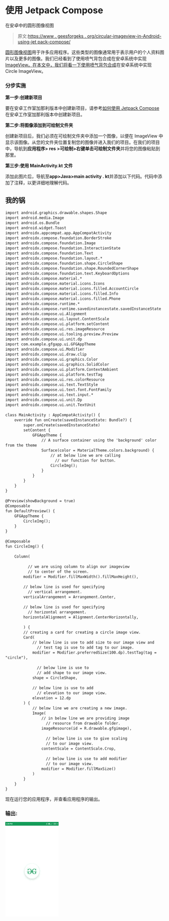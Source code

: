 # 使用 Jetpack Compose

在安卓中的圆形图像视图

> 原文:[https://www . geesforgeks . org/circular-imageview-in-Android-using-jet pack-compose/](https://www.geeksforgeeks.org/circular-imageview-in-android-using-jetpack-compose/)

[圆形图像视图](https://www.geeksforgeeks.org/how-to-create-a-circularimageview-in-android-using-hdodenhof-library/)用于许多应用程序。这些类型的图像通常用于表示用户的个人资料图片以及更多的图像。我们已经看到了使用喷气背包合成在安卓系统中实现 [ImageView。在本文中，我们将看一下使用](https://www.geeksforgeeks.org/imageview-in-android-using-jetpack-compose/)[喷气背包合成](https://www.geeksforgeeks.org/basics-of-jetpack-compose-in-android/)在安卓系统中实现 Circle ImageView。

### **分步实施**

**第一步:创建新项目**

要在安卓工作室加那利版本中创建新项目，请参考[如何使用 Jetpack Compose](https://www.geeksforgeeks.org/how-to-create-a-new-project-in-android-studio-canary-version-with-jetpack-compose/) 在安卓工作室加那利版本中创建新项目。

**第二步:将图像添加到可绘制文件夹**

创建新项目后，我们必须在可绘制文件夹中添加一个图像，以便在 ImageView 中显示该图像。从您的文件夹位置复制您的图像并进入我们的项目。在我们的项目中，导航到**应用程序> res >可绘制>右键单击可绘制文件夹**并将您的图像粘贴到那里。

**第三步:使用 MainActivity.kt 文件**

添加此图片后，导航至**app>Java>main activity . kt**并添加以下代码。代码中添加了注释，以更详细地理解代码。

## 我的锅

```
import android.graphics.drawable.shapes.Shape
import android.media.Image
import android.os.Bundle
import android.widget.Toast
import androidx.appcompat.app.AppCompatActivity
import androidx.compose.foundation.BorderStroke
import androidx.compose.foundation.Image
import androidx.compose.foundation.InteractionState
import androidx.compose.foundation.Text
import androidx.compose.foundation.layout.*
import androidx.compose.foundation.shape.CircleShape
import androidx.compose.foundation.shape.RoundedCornerShape
import androidx.compose.foundation.text.KeyboardOptions
import androidx.compose.material.*
import androidx.compose.material.icons.Icons
import androidx.compose.material.icons.filled.AccountCircle
import androidx.compose.material.icons.filled.Info
import androidx.compose.material.icons.filled.Phone
import androidx.compose.runtime.*
import androidx.compose.runtime.savedinstancestate.savedInstanceState
import androidx.compose.ui.Alignment
import androidx.compose.ui.layout.ContentScale
import androidx.compose.ui.platform.setContent
import androidx.compose.ui.res.imageResource
import androidx.compose.ui.tooling.preview.Preview
import androidx.compose.ui.unit.dp
import com.example.gfgapp.ui.GFGAppTheme
import androidx.compose.ui.Modifier
import androidx.compose.ui.draw.clip
import androidx.compose.ui.graphics.Color
import androidx.compose.ui.graphics.SolidColor
import androidx.compose.ui.platform.ContextAmbient
import androidx.compose.ui.platform.testTag
import androidx.compose.ui.res.colorResource
import androidx.compose.ui.text.TextStyle
import androidx.compose.ui.text.font.FontFamily
import androidx.compose.ui.text.input.*
import androidx.compose.ui.unit.Dp
import androidx.compose.ui.unit.TextUnit

class MainActivity : AppCompatActivity() {
    override fun onCreate(savedInstanceState: Bundle?) {
        super.onCreate(savedInstanceState)
        setContent {
            GFGAppTheme {
                // A surface container using the 'background' color from the theme
                Surface(color = MaterialTheme.colors.background) {
                    // at below line we are calling 
                      // our function for button.
                    CircleImg();
                }
            }
        }
    }
}

@Preview(showBackground = true)
@Composable
fun DefaultPreview() {
    GFGAppTheme {
        CircleImg();
    }
}

@Composable
fun CircleImg() {

    Column(

          // we are using column to align our imageview 
          // to center of the screen.
        modifier = Modifier.fillMaxWidth().fillMaxHeight(),

        // below line is used for specifying 
          // vertical arrangement.
        verticalArrangement = Arrangement.Center,

        // below line is used for specifying 
          // horizontal arrangement.
        horizontalAlignment = Alignment.CenterHorizontally,

        ) {
        // creating a card for creating a circle image view. 
        Card(
            // below line is use to add size to our image view and 
              // test tag is use to add tag to our image. 
            modifier = Modifier.preferredSize(100.dp).testTag(tag = "circle"),

              // below line is use to 
              // add shape to our image view. 
            shape = CircleShape,

            // below line is use to add 
              // elevation to our image view. 
            elevation = 12.dp
        ) {
            // below line we are creating a new image.
            Image(
                // in below line we are providing image
                  // resource from drawable folder. 
                imageResource(id = R.drawable.gfgimage),

                  // below line is use to give scaling
                  // to our image view.
                contentScale = ContentScale.Crop,

                  // below line is use to add modifier
                  // to our image view. 
                modifier = Modifier.fillMaxSize()
            )
        }
    }
}
```

现在运行您的应用程序，并查看应用程序的输出。

### **输出:**

![Circluar ImageView in Android using Jetpack Compose Output](img/92e13075cfa8b8688923ab9ef9a38123.png)